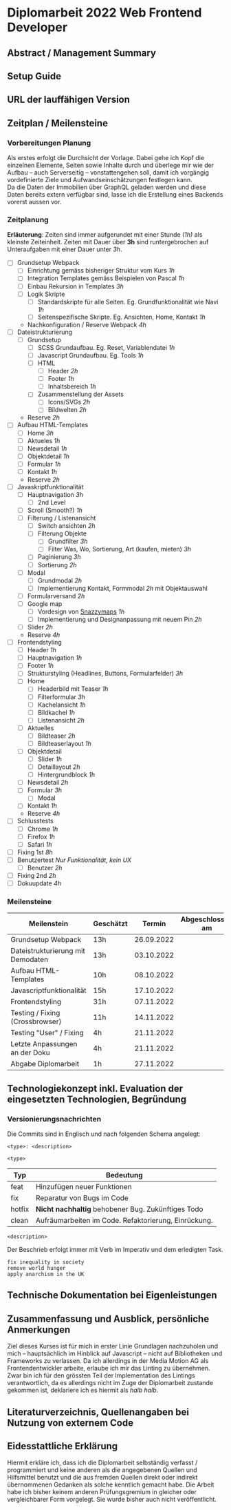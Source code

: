 Diplomarbeit 2022 Web Frontend Developer
========================================

## Abstract / Management Summary

[//]: # (todo: add summary at end of project)

## Setup Guide

[//]: # (todo: write setup as soon there is one and update comment)

## URL der lauffähigen Version

[//]: # (todo: add url of first prototype)

## Zeitplan / Meilensteine

### Vorbereitungen Planung

Als erstes erfolgt die Durchsicht der Vorlage. Dabei gehe ich Kopf die einzelnen
Elemente, Seiten sowie Inhalte durch und überlege mir wie der Aufbau – auch
Serverseitig – vonstattengehen soll, damit ich vorgängig vordefinierte Ziele und
Aufwandseinschätzungen festlegen kann.\
Da die Daten der Immobilien über GraphQL geladen werden und diese Daten
bereits extern verfügbar sind, lasse ich die Erstellung eines Backends vorerst
aussen vor.

### Zeitplanung

__Erläuterung__: Zeiten sind immer aufgerundet mit einer Stunde _(1h)_ als
kleinste Zeiteinheit. Zeiten mit Dauer über __3h__ sind runtergebrochen auf
Unteraufgaben mit einer Dauer unter _3h_.

- [ ] Grundsetup Webpack
    - [ ] Einrichtung gemäss bisheriger Struktur vom Kurs _1h_
    - [ ] Integration Templates gemäss Beispielen von Pascal _1h_
    - [ ] Einbau Rekursion in Templates _3h_
    - [ ] Logik Skripte
        - [ ] Standardskripte für alle Seiten. Eg. Grundfunktionalität wie
          Navi _1h_
        - [ ] Seitenspezifische Skripte. Eg. Ansichten, Home, Kontakt _1h_
    - Nachkonfiguration / Reserve Webpack _4h_
- [ ] Dateistrukturierung
    - [ ] Grundsetup
        - [ ] SCSS Grundaufbau. Eg. Reset, Variablendatei _1h_
        - [ ] Javascript Grundaufbau. Eg. Tools _1h_
        - [ ] HTML
            - [ ] Header _2h_
            - [ ] Footer _1h_
            - [ ] Inhaltsbereich _1h_
        - [ ] Zusammenstellung der Assets
            - [ ] Icons/SVGs _2h_
            - [ ] Bildwelten _2h_
    - Reserve _2h_
- [ ] Aufbau HTML-Templates
    - [ ] Home _3h_
    - [ ] Aktueles _1h_
    - [ ] Newsdetail _1h_
    - [ ] Objektdetail _1h_
    - [ ] Formular _1h_
    - [ ] Kontakt _1h_
    - Reserve _2h_
- [ ] Javaskriptfunktionalität
    - [ ] Hauptnavigation _3h_
        - [ ] 2nd Level
    - [ ] Scroll (Smooth?) _1h_
    - [ ] Filterung / Listenansicht
        - [ ] Switch ansichten _2h_
        - [ ] Filterung Objekte
            - [ ] Grundfilter _3h_
            - [ ] Filter Was, Wo, Sortierung, Art (kaufen, mieten) _3h_
        - [ ] Paginierung _3h_
        - [ ] Sortierung _2h_
    - [ ] Modal
        - [ ] Grundmodal _2h_
        - [ ] Implementierung Kontakt, Formmodal _2h_ mit Objektauswahl
    - [ ] Formularversand _2h_
    - [ ] Google map
        - [ ] Vordesign von [Snazzymaps](https://snazzymaps.com/) _1h_
        - [ ] Implementierung und Designanpassung mit neuem Pin _2h_
    - [ ] Slider _2h_
    - Reserve _4h_
- [ ] Frontendstyling
    - [ ] Header _1h_
    - [ ] Hauptnavigation _1h_
    - [ ] Footer _1h_
    - [ ] Strukturstyling (Headlines, Buttons, Formularfelder) _3h_
    - [ ] Home
        - [ ] Headerbild mit Teaser _1h_
        - [ ] Filterformular _3h_
        - [ ] Kachelansicht _1h_
        - [ ] Bildkachel _1h_
        - [ ] Listenansicht _2h_
    - [ ] Aktuelles
        - [ ] Bildteaser _2h_
        - [ ] Bildteaserlayout _1h_
    - [ ] Objektdetail
        - [ ] Slider _1h_
        - [ ] Detaillayout _2h_
        - [ ] Hintergrundblock _1h_
    - [ ] Newsdetail _2h_
    - [ ] Formular _3h_
        - [ ] Modal
    - [ ] Kontakt _1h_
    - Reserve _4h_
- [ ] Schlusstests
    - [ ] Chrome _1h_
    - [ ] Firefox _1h_
    - [ ] Safari _1h_
- [ ] Fixing 1st _8h_
- [ ] Benutzertest _Nur Funktionalität, kein UX_
  - [ ] Benutzer _2h_
- [ ] Fixing 2nd _2h_
- [ ] Dokuupdate _4h_

### Meilensteine

| Meilenstein                       | Geschätzt | Termin     | Abgeschlossen am | Aufwand |
|-----------------------------------|-----------|------------|------------------|---------|
| Grundsetup Webpack                | 13h       | 26.09.2022 |                  |         |
| Dateistrukturierung mit Demodaten | 13h       | 03.10.2022 |                  |         |
| Aufbau HTML-Templates             | 10h       | 08.10.2022 |                  |         |
| Javascriptfunktionalität          | 15h       | 17.10.2022 |                  |         |
| Frontendstyling                   | 31h       | 07.11.2022 |                  |         |
| Testing / Fixing (Crossbrowser)   | 11h       | 14.11.2022 |                  |         |
| Testing "User" / Fixing           | 4h        | 21.11.2022 |                  |         |
| Letzte Anpassungen an der Doku    | 4h        | 21.11.2022 |                  |         |
| Abgabe Diplomarbeit               | 1h        | 27.11.2022 |                  |         |

## Technologiekonzept inkl. Evaluation der eingesetzten Technologien, Begründung

### Versionierungsnachrichten

Die Commits sind in Englisch und nach folgenden Schema angelegt:

```
<type>: <description>
```

`<type>`

| Typ    | Bedeutung                                            |
|--------|------------------------------------------------------|
| feat   | Hinzufügen neuer Funktionen                          |
| fix    | Reparatur von Bugs im Code                           |
| hotfix | __Nicht nachhaltig__ behobener Bug. Zukünftiges Todo |
| clean  | Aufräumarbeiten im Code. Refaktorierung, Einrückung. |

`<description>`

Der Beschrieb erfolgt immer mit Verb im Imperativ und dem erledigten Task.

```
fix inequality in society
remove world hunger
apply anarchism in the UK
```

[//]: # (todo: add section about usage)

## Technische Dokumentation bei Eigenleistungen

[//]: # (todo: write whatever i did myself and maybe update comment)

## Zusammenfassung und Ausblick, persönliche Anmerkungen

Ziel dieses Kurses ist für mich in erster Linie Grundlagen nachzuholen und mich
– hauptsächlich im Hinblick auf Javascript – nicht auf Bibliotheken und
Frameworks zu verlassen. Da ich allerdings in der Media Motion AG als
Frontendentwickler arbeite, erlaube ich mir das Linting zu übernehmen. Zwar bin
ich für den grössten Teil der Implementation des Lintings verantwortlich, da es
allerdings nicht im Zuge der Diplomarbeit zustande gekommen ist, deklariere ich
es hiermit als _halb halb_.

## Literaturverzeichnis, Quellenangaben bei Nutzung von externem Code

[//]: # (todo: update source information regularly)

## Eidesstattliche Erklärung

Hiermit erkläre ich, dass ich die Diplomarbeit selbständig verfasst /
programmiert und keine anderen als die angegebenen Quellen und Hilfsmittel
benutzt und die aus fremden Quellen direkt oder indirekt übernommenen Gedanken
als solche kenntlich gemacht habe. Die Arbeit habe ich bisher keinem anderen
Prüfungsgremium in gleicher oder vergleichbarer Form vorgelegt. Sie wurde bisher
auch nicht veröffentlicht.
